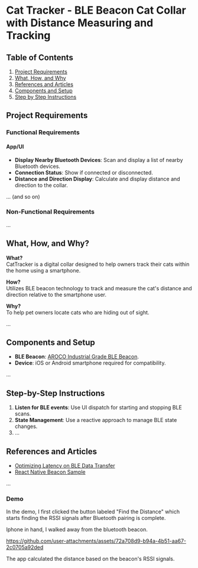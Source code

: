 # Cat Tracker - BLE Beacon Cat Collar with Distance Measuring and Tracking

## Table of Contents
1. [Project Requirements](#project-requirements)
2. [What, How, and Why](#what-how-and-why)
3. [References and Articles](#references-and-articles)
4. [Components and Setup](#components-and-setup)
5. [Step by Step Instructions](#step-by-step-instructions)

## Project Requirements

### Functional Requirements
#### App/UI
- **Display Nearby Bluetooth Devices**: Scan and display a list of nearby Bluetooth devices.
- **Connection Status**: Show if connected or disconnected.
- **Distance and Direction Display**: Calculate and display distance and direction to the collar.

... (and so on)

### Non-Functional Requirements

...

## What, How, and Why?

**What?**  
CatTracker is a digital collar designed to help owners track their cats within the home using a smartphone.

**How?**  
Utilizes BLE beacon technology to track and measure the cat's distance and direction relative to the smartphone user.

**Why?**  
To help pet owners locate cats who are hiding out of sight.

...

## Components and Setup
- **BLE Beacon**: [AROCO Industrial Grade BLE Beacon](https://www.rodsum.com/product-page/ac-ble-t110g).
- **Device**: iOS or Android smartphone required for compatibility.

...

## Step-by-Step Instructions
1. **Listen for BLE events**: Use UI dispatch for starting and stopping BLE scans.
2. **State Management**: Use a reactive approach to manage BLE state changes.
3. ...

## References and Articles
- [Optimizing Latency on BLE Data Transfer](https://medium.com/@nijmehar16/optimising-latency-on-ble-data-transfer-from-a-mobile-app-built-in-flutter-fe7efe699c35)
- [React Native Beacon Sample](https://github.com/friyiajr/BLEBeaconSample/blob/main/useBLE.tsx)

...

### Demo
In the demo, I first clicked the button labeled "Find the Distance" which starts finding the RSSI signals after Bluetooth pairing is complete. 

Iphone in hand, I walked away from the bluetooth beacon. 

https://github.com/user-attachments/assets/72a708d9-b94a-4b51-aa67-2c0705a92ded

The app calculated the distance based on the beacon's RSSI signals. 
